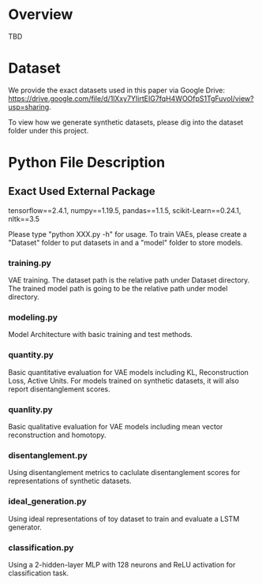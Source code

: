 # Overview
TBD
# Dataset
We provide the exact datasets used in this paper via Google Drive: https://drive.google.com/file/d/1lXxy7YIirtEIG7fqH4WOOfpS1TgFuvoI/view?usp=sharing. 

To view how we generate synthetic datasets, please dig into the dataset folder under this project.

# Python File Description
## Exact Used External Package
tensorflow==2.4.1, numpy==1.19.5, pandas==1.1.5, scikit-Learn==0.24.1, nltk==3.5

Please type "python XXX.py -h" for usage. To train VAEs, please create a "Dataset" folder to put datasets in and a "model" folder to store models.
### training.py
VAE training. The dataset path is the relative path under Dataset directory. The trained model path is going to be the relative path under model directory.
### modeling.py
Model Architecture with basic training and test methods.
### quantity.py
Basic quantitative evaluation for VAE models including KL, Reconstruction Loss, Active Units. For models trained on synthetic datasets, it will also report disentanglement scores.
### quanlity.py
Basic qualitative evaluation for VAE models including mean vector reconstruction and homotopy.
### disentanglement.py
Using disentanglement metrics to caclulate disentanglement scores for representations of synthetic datasets.
### ideal_generation.py
Using ideal representations of toy dataset to train and evaluate a LSTM generator.
### classification.py
Using a 2-hidden-layer MLP with 128 neurons and ReLU activation for classification task.

